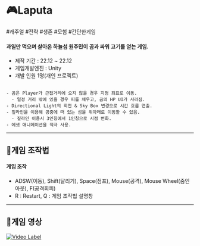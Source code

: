 # :video_game:Laputa
#캐주얼 #전략 #생존 #모험 #간단한게임

#### 과일만 먹으며 살아온 하늘섬 원주민이 곰과 싸워 고기를 얻는 게임.

+ 제작 기간 : 22.12 ~ 22.12
+ 게임개발엔진 : Unity
+ 개발 인원 1명(개인 프로젝트)

```

- 곰은 Player가 근접거리에 오지 않을 경우 지정 좌표로 이동.
  - 일정 거리 밖에 있을 경우 피를 채우고, 곰의 HP UI가 사라짐.
- Directional Light의 회전 & Sky Box 변경으로 시간 흐름 연출.
- 짚라인을 이용해 공중에 떠 있는 섬을 위아래로 이동할 수 있음.
  - 짚라인 이용시 3인칭에서 1인칭으로 시점 변화.
- 에셋 애니메이션을 적극 사용.

```

---

## :mag_right:게임 조작법
#### 게임 조작
   + ADSW(이동), Shift(달리기), Space(점프), Mouse(공격), Mouse Wheel(줌인아웃), F(공격회피)
   + R : Restart, Q : 게임 조작법 설명창
   
---

## :movie_camera:게임 영상
[![Video Label](https://user-images.githubusercontent.com/65931605/222871777-29215397-5b43-47c7-b211-3604225c5d33.jpg)](https://youtu.be/KieYOLSpDjI)
